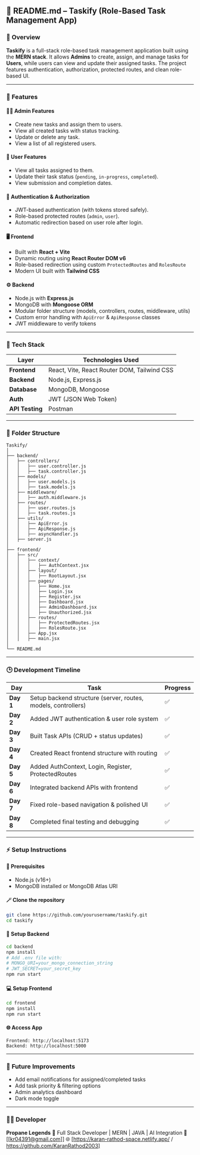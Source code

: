 

## 🧾 **README.md – Taskify (Role-Based Task Management App)**

### 🚀 **Overview**

**Taskify** is a full-stack role-based task management application built using the **MERN stack**.
It allows **Admins** to create, assign, and manage tasks for **Users**, while users can view and update their assigned tasks.
The project features authentication, authorization, protected routes, and clean role-based UI.

---

### 🧩 **Features**

#### 👨‍💼 **Admin Features**

* Create new tasks and assign them to users.
* View all created tasks with status tracking.
* Update or delete any task.
* View a list of all registered users.

#### 👤 **User Features**

* View all tasks assigned to them.
* Update their task status (`pending`, `in-progress`, `completed`).
* View submission and completion dates.

#### 🔐 **Authentication & Authorization**

* JWT-based authentication (with tokens stored safely).
* Role-based protected routes (`admin`, `user`).
* Automatic redirection based on user role after login.

#### 🖥️ **Frontend**

* Built with **React + Vite**
* Dynamic routing using **React Router DOM v6**
* Role-based redirection using custom `ProtectedRoutes` and `RolesRoute`
* Modern UI built with **Tailwind CSS**

#### ⚙️ **Backend**

* Node.js with **Express.js**
* MongoDB with **Mongoose ORM**
* Modular folder structure (models, controllers, routes, middleware, utils)
* Custom error handling with `ApiError` & `ApiResponse` classes
* JWT middleware to verify tokens

---

### 🧱 **Tech Stack**

| Layer           | Technologies Used                           |
| --------------- | ------------------------------------------- |
| **Frontend**    | React, Vite, React Router DOM, Tailwind CSS |
| **Backend**     | Node.js, Express.js                         |
| **Database**    | MongoDB, Mongoose                           |
| **Auth**        | JWT (JSON Web Token)                        |
| **API Testing** | Postman                                     |

---

### 📂 **Folder Structure**

```
Taskify/
│
├── backend/
│   ├── controllers/
│   │   ├── user.controller.js
│   │   ├── task.controller.js
│   ├── models/
│   │   ├── user.models.js
│   │   ├── task.models.js
│   ├── middleware/
│   │   ├── auth.middleware.js
│   ├── routes/
│   │   ├── user.routes.js
│   │   ├── task.routes.js
│   ├── utils/
│   │   ├── ApiError.js
│   │   ├── ApiResponse.js
│   │   ├── asyncHandler.js
│   ├── server.js
│
├── frontend/
│   ├── src/
│   │   ├── context/
│   │   │   ├── AuthContext.jsx
│   │   ├── layout/
│   │   │   ├── RootLayout.jsx
│   │   ├── pages/
│   │   │   ├── Home.jsx
│   │   │   ├── Login.jsx
│   │   │   ├── Register.jsx
│   │   │   ├── Dashboard.jsx
│   │   │   ├── AdminDashboard.jsx
│   │   │   ├── Unauthorized.jsx
│   │   ├── routes/
│   │   │   ├── ProtectedRoutes.jsx
│   │   │   ├── RolesRoute.jsx
│   │   ├── App.jsx
│   │   ├── main.jsx
│
└── README.md
```

---

### 🕒 **Development Timeline**

| Day       | Task                                                          | Progress |
| --------- | ------------------------------------------------------------- | -------- |
| **Day 1** | Setup backend structure (server, routes, models, controllers) | ✅        |
| **Day 2** | Added JWT authentication & user role system                   | ✅        |
| **Day 3** | Built Task APIs (CRUD + status updates)                       | ✅        |
| **Day 4** | Created React frontend structure with routing                 | ✅        |
| **Day 5** | Added AuthContext, Login, Register, ProtectedRoutes           | ✅        |
| **Day 6** | Integrated backend APIs with frontend                         | ✅        |
| **Day 7** | Fixed role-based navigation & polished UI                     | ✅        |
| **Day 8** | Completed final testing and debugging                         | ✅        |

---

### ⚡ **Setup Instructions**

#### 🧠 Prerequisites

* Node.js (v16+)
* MongoDB installed or MongoDB Atlas URI

#### 🪄 Clone the repository

```bash
git clone https://github.com/yourusername/taskify.git
cd taskify
```

#### 🧩 Setup Backend

```bash
cd backend
npm install
# Add .env file with:
# MONGO_URI=your_mongo_connection_string
# JWT_SECRET=your_secret_key
npm run start
```

#### 💻 Setup Frontend

```bash
cd frontend
npm install
npm run start
```

#### 🌐 Access App

```
Frontend: http://localhost:5173
Backend: http://localhost:5000
```

---

### 🔮 **Future Improvements**

* Add email notifications for assigned/completed tasks
* Add task priority & filtering options
* Admin analytics dashboard
* Dark mode toggle

---

### 👨‍💻 **Developer**

**Propane Legends**
💼 Full Stack Developer | MERN | JAVA | AI Integration
📧 [[kr04391@gmail.com]]
🌐 [https://karan-rathod-space.netlify.app/ / https://github.com/KaranRathod2003]


